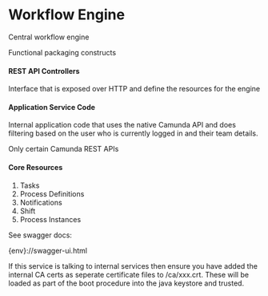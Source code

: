 # Workflow Engine

Central workflow engine


Functional packaging constructs

#### REST API Controllers

Interface that is exposed over HTTP and define the resources for the engine

#### Application Service Code

Internal application code that uses the native Camunda API and does filtering
based on the user who is currently logged in and their team details.

Only certain Camunda REST APIs

#### Core Resources
1. Tasks
2. Process Definitions
3. Notifications
4. Shift
5. Process Instances


See swagger docs:

{env}://swagger-ui.html

If this service is talking to internal services then ensure you have added the internal CA certs as seperate certificate files 
to /ca/xxx.crt. These will be loaded as part of the boot procedure into the java keystore and trusted.


